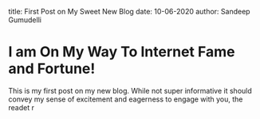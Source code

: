 title: First Post on My Sweet New Blog
date: 10-06-2020
author: Sandeep Gumudelli

# I am On My Way To Internet Fame and Fortune!

This is my first post on my new blog. While not super informative it
should convey my sense of excitement and eagerness to engage with you,
the readet
r
